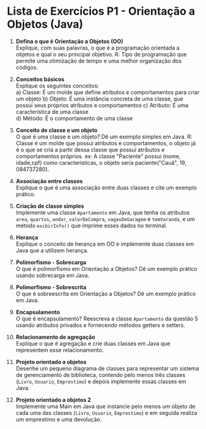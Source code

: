 # Lista de Exercícios P1 - Orientação a Objetos (Java)

1. **Defina o que é Orientação a Objetos (OO)**  
   Explique, com suas palavras, o que é a programação orientada a objetos e qual o seu principal objetivo.
   R: Tipo de programação que permite uma otimização de tempo e uma melhor organização dos códigos.

3. **Conceitos básicos**  
   Explique os seguintes conceitos:  
   a) Classe:  É um molde que define atributos e comportamentos para criar um objeto
   b) Objeto:  É uma instância concreta de uma classe, que possui seus próprios atributos e comportamentos 
   c) Atributo: É uma característica de uma classe  
   d) Método: É o comportamento de uma classe 

4. **Conceito de classe e um objeto**  
   O que é uma classe e um objeto? Dê um exemplo simples em Java.
   R: Classe é um molde que possui atributos e comportamentos, o objeto já é o que se cria a partir dessa classe que possui atributos e comportamentos próprios.
   ex: A classe "Paciente" possui (nome, idade,cpf) como características, o objeto seria paciente("Cauã", 19, 084737280).

6. **Associação entre classes**  
   Explique o que é uma associação entre duas classes e cite um exemplo prático.

7. **Criação de classe simples**  
   Implemente uma classe `Apartamento` em Java, que tenha os atributos `area`, `quartos`, `andar`, `valorDeCompra`, `vagasDeGaragem` e `temVaranda`, e um método `exibirInfo()` que imprime esses dados no terminal.

8. **Herança**  
   Explique o conceito de herança em OO e implemente duas classes em Java que a utilizem herança.

9. **Polimorfismo - Sobrecarga**  
   O que é polimorfismo em Orientação a Objetos? Dê um exemplo prático usando sobrecarga em Java.

10. **Polimorfismo - Sobrescrita**  
   O que é sobreescrita em Orientação a Objetos? Dê um exemplo prático em Java.

11. **Encapsulamento**  
   O que é encapsulamento? Reescreva a classe `Apartamento` da questão 5 usando atributos privados e fornecendo métodos getters e setters.

12. **Relacionamento de agregação**  
   Explique o que é agregação e crie duas classes em Java que representem esse relacionamento.

13. **Projeto orientado a objetos**  
    Desenhe um pequeno diagrama de classes para representar um sistema de gerenciamento de biblioteca, contendo pelo menos três classes (`Livro`, `Usuario`, `Emprestimo`) e depois implemente essas classes em Java.

14. **Projeto orientado a objetos 2**  
    Implemente uma Main em Java que instancie pelo menos um objeto de cada uma das classes (`Livro`, `Usuario`, `Emprestimo`) e em seguida realiza um emprestimo e uma devolução.
